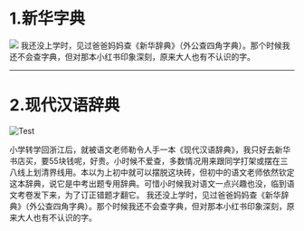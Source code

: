 # 1.新华字典
![](http://img3.douban.com/lpic/s1076290.jpg)
我还没上学时，见过爸爸妈妈查《新华辞典》（外公查四角字典）。那个时候我还不会查字典，但对那本小红书印象深刻，原来大人也有不认识的字。

---

# 2.现代汉语辞典
![Test](http://img5.douban.com/lpic/s2160429.jpg)

小学转学回浙江后，就被语文老师勒令人手一本《现代汉语辞典》，我只好去新华书店买，要55块钱呢，好贵。小时候不爱查，多数情况用来跟同学打架或摆在三八线上划清界线用。本以为上初中就可以摆脱这块砖，但初中的语文老师依然钦定这本辞典，说它是中考出题专用辞典。可惜小时候我对语文一点兴趣也没，临到语文考卷发下来，为了订正错题才翻它。
我还没上学时，见过爸爸妈妈查《新华辞典》（外公查四角字典）。那个时候我还不会查字典，但对那本小红书印象深刻，原来大人也有不认识的字。